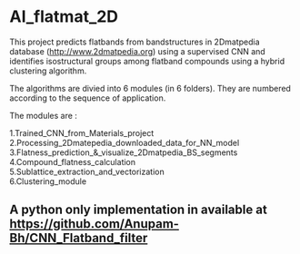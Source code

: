 # AI_flatmat_2D
This project predicts flatbands from bandstructures in 2Dmatpedia database (http://www.2dmatpedia.org) using a supervised CNN and identifies isostructural groups among flatband compounds using a hybrid clustering algorithm.

The algorithms are divied into 6 modules (in 6 folders). They are numbered according to the sequence of application.

The modules are :

1.Trained_CNN_from_Materials_project      
2.Processing_2Dmatepedia_downloaded_data_for_NN_model        
3.Flatness_prediction_&_visualize_2Dmatpedia_BS_segments       
4.Compound_flatness_calculation       
5.Sublattice_extraction_and_vectorization       
6.Clustering_module


## A python only implementation in available at https://github.com/Anupam-Bh/CNN_Flatband_filter
